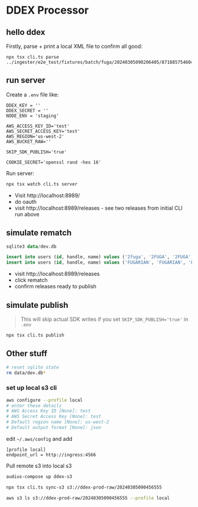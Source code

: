 # DDEX Processor

## hello ddex

Firstly, parse + print a local XML file to confirm all good:

```
npx tsx cli.ts parse ../ingester/e2e_test/fixtures/batch/fuga/20240305090206405/8718857546047/8718857546047.xml
```

## run server

Create a `.env` file like:

```
DDEX_KEY = ''
DDEX_SECRET = ''
NODE_ENV = 'staging'

AWS_ACCESS_KEY_ID='test'
AWS_SECRET_ACCESS_KEY='test'
AWS_REGION='us-west-2'
AWS_BUCKET_RAW=''

SKIP_SDK_PUBLISH='true'

COOKIE_SECRET='openssl rand -hex 16'
```

Run server:

```bash
npx tsx watch cli.ts server
```

* Visit http://localhost:8989/
* do oauth
* visit http://localhost:8989/releases - see two releases from initial CLI run above

## simulate rematch

```sql
sqlite3 data/dev.db

insert into users (id, handle, name) values ('2fuga', '2FUGA', '2FUGA') on conflict do nothing;
insert into users (id, handle, name) values ('FUGARIAN', 'FUGARIAN', 'FUGARIAN') on conflict do nothing;
```

* visit http://localhost:8989/releases
* click rematch
* confirm releases ready to publish

## simulate publish

> This will skip actual SDK writes if you set `SKIP_SDK_PUBLISH='true'` in `.env`

```bash
npx tsx cli.ts publish
```


## Other stuff

```bash
# reset sqlite state
rm data/dev.db*
```

### set up local s3 cli
```bash
aws configure --profile local
# enter these details
# AWS Access Key ID [None]: test
# AWS Secret Access Key [None]: test
# Default region name [None]: us-west-2
# Default output format [None]: json
```

edit `~/.aws/config` and add
```
[profile local]
endpoint_url = http://ingress:4566
```

Pull remote s3 into local s3
```bash
audius-compose up ddex-s3

npx tsx cli.ts sync-s3 s3://ddex-prod-raw/20240305090456555

aws s3 ls s3://ddex-prod-raw/20240305090456555 --profile local
```
